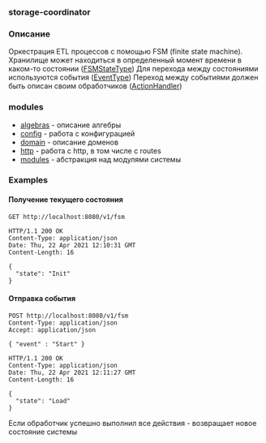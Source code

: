 ### storage-coordinator

### Описание
Оркестрация ETL процессов с помощью FSM (finite state machine). 
Хранилище может находиться в определенный момент времени в каком-то состоянии ([FSMStateType](modules/core/src/main/scala/domain/states.scala))
Для перехода между состояниями используются события ([EventType](modules/core/src/main/scala/domain/states.scala))
Переход между событиями должен быть описан своим обработчиков ([ActionHandler](modules/core/src/main/scala/algebras/handler.scala))

### modules

- [algebras](modules/core/src/main/scala/algebras) - описание алгебры
- [config](modules/core/src/main/scala/config) - работа с конфигурацией
- [domain](modules/core/src/main/scala/domain) - описание доменов
- [http](modules/core/src/main/scala/http) - работа с http, в том числе с routes
- [modules](modules/core/src/main/scala/modules) - абстракция над модулями системы

### Examples
#### Получение текущего состояния
`GET http://localhost:8080/v1/fsm`

```
HTTP/1.1 200 OK
Content-Type: application/json
Date: Thu, 22 Apr 2021 12:10:31 GMT
Content-Length: 16

{
  "state": "Init"
}
```

#### Отправка события
```
POST http://localhost:8080/v1/fsm
Content-Type: application/json
Accept: application/json

{ "event" : "Start" }
```

```
HTTP/1.1 200 OK
Content-Type: application/json
Date: Thu, 22 Apr 2021 12:11:27 GMT
Content-Length: 16

{
  "state": "Load"
}
```
Если обработчик успешно выполнил все действия - возвращает новое состояние системы